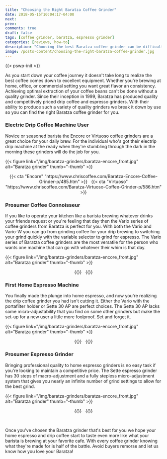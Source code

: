 ```yaml
---
title: "Choosing the Right Baratza Coffee Grinder"
date: 2018-05-15T10:04:17-04:00
next: 
prev: 
comments: true
draft: false
tags: [coffee grinder, baratza, espresso grinder]
categories: [reviews, how-to]
description: "Choosing the best Baratza coffee grinder can be difficult when you're looking at the diverse line-up. We break down what the best grinder for each use case so you don't have to."
image: /posts-content/choosing-the-right-baratza-coffee-grinder.jpg
---
```

{{< pswp-init >}}

<p>As you start down your coffee journey it doesn't take long to realize the best coffee comes down to excellent equipment. Whether you're brewing at home, office, or commercial setting you want great flavor an consistency. Achieving optimal extraction of your coffee beans can't be done without a quality grinder. Since their inception in 1999, Baratza has produced quality and competitively priced drip coffee and espresso grinders. With their ability to produce such a variety of quality grinders we break it down by use so you can find the right Baratza coffee grinder for you.</p>

<h3>Electric Drip Coffee Machine User</h3>
<p>Novice or seasoned barista the Encore or Virtuoso coffee grinders are a great choice for your daily brew. For the individual who's got their electrip drip machine at the ready when they're stumbling through the dark in the morning these grinders will do the job for you.<br>

{{< figure link="/img/baratza-grinders/baratza-encore_front.jpg" alt="Baratza grinder" thumb="-thumb" >}}<br/>
<center>{{< cta "Encore" "https://www.chriscoffee.com/Baratza-Encore-Coffee-Grinder-p/485.htm" >}}&nbsp;&nbsp;&nbsp;{{< cta "Virtuoso" "https://www.chriscoffee.com/Baratza-Virtuoso-Coffee-Grinder-p/586.htm" >}}</center></p>


<h3>Prosumer Coffee Connoisseur</h3>
<p>If you like to operate your kitchen like a barista brewing whatever drinks your friends request or you're feeling that day then the Vario series of coffee grinders from Baratza is perfect for you. With both the Vario and Vario-W you can go from grinding coffee for your drip brewing to switching your grind quickly with the variable selector to grind for espresso. The Vario series of Baratza coffee grinders are the most versatile for the person who wants one machine that can go with whatever their whim is that day.<br>

{{< figure link="/img/baratza-grinders/baratza-encore_front.jpg" alt="Baratza grinder" thumb="-thumb" >}}<br/>
<center>{{<cta "Vario" "https://www.chriscoffee.com/Baratza-Vario-Coffee-Grinder-p/886.htm" >}}&nbsp;&nbsp;&nbsp;{{<cta "Vario-W" "https://www.chriscoffee.com/Baratza-Vario-W-Coffee-Grinder-p/986.htm" >}}</center></p>

<h3>First Home Espresso Machine</h3>
<p>You finally made the plunge into home espresso, and now you're realizing the drip coffee grinder you had isn't cutting it. Either the Vario with the portafilter holder or Sette 30 AP are perfect choices. The Sette 30 AP lacks some micro-adjustability that you find on some other grinders but make the set-up for a new user a little more foolproof. Set and forget it.<br>

{{< figure link="/img/baratza-grinders/baratza-encore_front.jpg" alt="Baratza grinder" thumb="-thumb" >}}<br/>
<center>{{<cta "Vario" "https://www.chriscoffee.com/Baratza-Vario-Coffee-Grinder-p/886.htm" >}}&nbsp;&nbsp;&nbsp;{{<cta "Vario-W" "https://www.chriscoffee.com/Baratza-Vario-W-Coffee-Grinder-p/986.htm" >}}</center></p>

<h3>Prosumer Espresso Grinder</h3>
<p>Bringing professional quality to home espresso grinders is no easy task if you're looking to maintain a competitive price. The Sette espresso grinder has 30 steps of macro-adjustment and a fully stepless micro-adjustment system that gives you nearly an infinite number of grind settings to allow for the best grind.<br>

{{< figure link="/img/baratza-grinders/baratza-encore_front.jpg" alt="Baratza grinder" thumb="-thumb" >}}<br/>
<center>{{<cta "Vario" "https://www.chriscoffee.com/Baratza-Vario-Coffee-Grinder-p/886.htm" >}}&nbsp;&nbsp;&nbsp;{{<cta "Vario-W" "https://www.chriscoffee.com/Baratza-Vario-W-Coffee-Grinder-p/986.htm" >}}</center></p>
<br>
<p>Once you've chosen the Baratza grinder that's best for you we hope your home espresso and drip coffee start to taste even more like what your barista is brewing at your favorite cafe. With every coffee grinder knowing what they're made for is half of the battle. Avoid buyers remorse and let us know how you love your Baratza!</p>